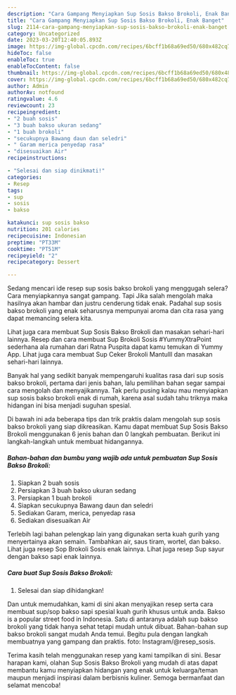 ```yaml
---
description: "Cara Gampang Menyiapkan Sup Sosis Bakso Brokoli, Enak Banget"
title: "Cara Gampang Menyiapkan Sup Sosis Bakso Brokoli, Enak Banget"
slug: 2114-cara-gampang-menyiapkan-sup-sosis-bakso-brokoli-enak-banget
category: Uncategorized
date: 2023-03-20T12:40:05.893Z
image: https://img-global.cpcdn.com/recipes/6bcff1b68a69ed50/680x482cq70/sup-sosis-bakso-brokoli-foto-resep-utama.jpg
hideToc: false
enableToc: true
enableTocContent: false
thumbnail: https://img-global.cpcdn.com/recipes/6bcff1b68a69ed50/680x482cq70/sup-sosis-bakso-brokoli-foto-resep-utama.jpg
cover: https://img-global.cpcdn.com/recipes/6bcff1b68a69ed50/680x482cq70/sup-sosis-bakso-brokoli-foto-resep-utama.jpg
author: Admin
authorAv: notfound
ratingvalue: 4.6
reviewcount: 23
recipeingredient:
- "2 buah sosis"
- "3 buah bakso ukuran sedang"
- "1 buah brokoli"
- "secukupnya Bawang daun dan seledri"
- " Garam merica penyedap rasa"
- "disesuaikan Air"
recipeinstructions:

- "Selesai dan siap dinikmati!"
categories:
- Resep
tags:
- sup
- sosis
- bakso

katakunci: sup sosis bakso 
nutrition: 201 calories
recipecuisine: Indonesian
preptime: "PT33M"
cooktime: "PT51M"
recipeyield: "2"
recipecategory: Dessert

---
```



Sedang mencari ide resep sup sosis bakso brokoli yang menggugah selera? Cara menyiapkannya sangat gampang. Tapi Jika salah mengolah maka hasilnya akan hambar dan justru cenderung tidak enak. Padahal sup sosis bakso brokoli yang enak seharusnya mempunyai aroma dan cita rasa yang dapat memancing selera kita.


Lihat juga cara membuat Sup Sosis Bakso Brokoli dan masakan sehari-hari lainnya. Resep dan cara membuat Sup Brokoli Sosis #YummyXtraPoint sederhana ala rumahan dari Ratna Puspita dapat kamu temukan di Yummy App. Lihat juga cara membuat Sup Ceker Brokoli Mantulll dan masakan sehari-hari lainnya.

Banyak hal yang sedikit banyak mempengaruhi kualitas rasa dari sup sosis bakso brokoli, pertama dari jenis bahan, lalu pemilihan bahan segar sampai cara mengolah dan menyajikannya. Tak perlu pusing kalau mau menyiapkan sup sosis bakso brokoli enak di rumah, karena asal sudah tahu triknya maka hidangan ini bisa menjadi suguhan spesial.


Di bawah ini ada beberapa tips dan trik praktis dalam mengolah sup sosis bakso brokoli yang siap dikreasikan. Kamu dapat membuat Sup Sosis Bakso Brokoli menggunakan 6 jenis bahan dan 0 langkah pembuatan. Berikut ini langkah-langkah untuk membuat hidangannya.

<!--inarticleads1-->

##### Bahan-bahan dan bumbu yang wajib ada untuk pembuatan Sup Sosis Bakso Brokoli:

1. Siapkan 2 buah sosis
1. Persiapkan 3 buah bakso ukuran sedang
1. Persiapkan 1 buah brokoli
1. Siapkan secukupnya Bawang daun dan seledri
1. Sediakan  Garam, merica, penyedap rasa
1. Sediakan disesuaikan Air


Terlebih lagi bahan pelengkap lain yang digunakan serta kuah gurih yang menyertainya akan semain. Tambahkan air, saus tiram, wortel, dan bakso. Lihat juga resep Sop Brokoli Sosis enak lainnya. Lihat juga resep Sup sayur dengan bakso sapi enak lainnya. 

<!--inarticleads2-->

##### Cara buat Sup Sosis Bakso Brokoli:


1. Selesai dan siap dihidangkan!

Dan untuk memudahkan, kami di sini akan menyajikan resep serta cara membuat sup/sop bakso sapi spesial kuah gurih khusus untuk anda. Bakso is a popular street food in Indonesia. Satu di antaranya adalah sup bakso brokoli yang tidak hanya sehat tetapi mudah untuk dibuat. Bahan-bahan sup bakso brokoli sangat mudah Anda temui. Begitu pula dengan langkah membuatnya yang gampang dan praktis. foto: Instagram/@resep_sosis. 

Terima kasih telah menggunakan resep yang kami tampilkan di sini. Besar harapan kami, olahan Sup Sosis Bakso Brokoli yang mudah di atas dapat membantu kamu menyiapkan hidangan yang enak untuk keluarga/teman maupun menjadi inspirasi dalam berbisnis kuliner. Semoga bermanfaat dan selamat mencoba!
